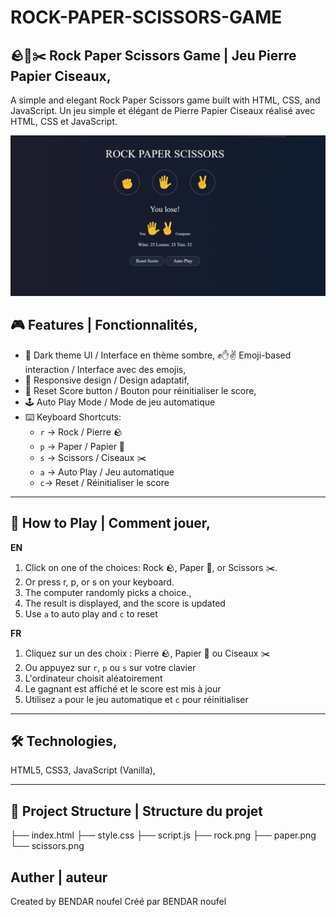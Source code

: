 # ROCK-PAPER-SCISSORS-GAME
## 🪨📄✂️ Rock Paper Scissors Game | Jeu Pierre Papier Ciseaux,
A simple and elegant Rock Paper Scissors game built with HTML, CSS, and JavaScript.
Un jeu simple et élégant de Pierre Papier Ciseaux réalisé avec HTML, CSS et JavaScript.

![alt text](image.png)



## 🎮 Features | Fonctionnalités,
- 🎨 Dark theme UI / Interface en thème sombre,
✊✋✌️ Emoji-based interaction / Interface avec des emojis,
- 📱 Responsive design / Design adaptatif,
- 🔄 Reset Score button / Bouton pour réinitialiser le score,
- 🕹️ Auto Play Mode / Mode de jeu automatique
- ⌨️ Keyboard Shortcuts:
  - `r` → Rock / Pierre 🪨
  - `p` → Paper / Papier 📄
  - `s` → Scissors / Ciseaux ✂️
  - `a` → Auto Play / Jeu automatique
  - `c`→ Reset / Réinitialiser le score

---

## 🚀 How to Play | Comment jouer,
**EN**
1. Click on one of the choices: Rock 🪨, Paper 📄, or Scissors ✂️.
2. Or press r, p, or s on your keyboard.
3. The computer randomly picks a choice.,
4. The result is displayed, and the score is updated  
5. Use `a` to auto play and `c` to reset 

**FR**
1. Cliquez sur un des choix : Pierre 🪨, Papier 📄 ou Ciseaux ✂️  
2. Ou appuyez sur `r`, `p` ou `s` sur votre clavier  
3. L'ordinateur choisit aléatoirement  
4. Le gagnant est affiché et le score est mis à jour  
5. Utilisez `a` pour le jeu automatique et `c` pour réinitialiser  

---

## 🛠️ Technologies,
HTML5,
CSS3,
JavaScript (Vanilla),

---

## 📁 Project Structure | Structure du projet
├── index.html
├── style.css
├── script.js
├── rock.png
├── paper.png
└── scissors.png
## Auther | auteur 
Created by  BENDAR noufel
Créé par BENDAR noufel
